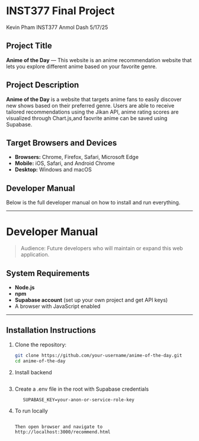 # INST377 Final Project
Kevin Pham
INST377
Anmol Dash
5/17/25

## Project Title
**Anime of the Day** — This website is an anime recommendation website that lets you explore different anime based on your favorite genre. 

## Project Description
**Anime of the Day** is a website that targets anime fans to easily discover new shows based on their preferred genre. Users are able to receive tailored recommendations using the Jikan API, anime rating scores are visualized through Chart.js,and faovrite anime can be saved using Supabase. 

## Target Browsers and Devices
- **Browsers:** Chrome, Firefox, Safari, Microsoft Edge
- **Mobile:** iOS, Safari, and Android Chrome
- **Desktop:** Windows and macOS

## Developer Manual
Below is the full developer manual on how to install and run everything.

---

# Developer Manual

> Audience: Future developers who will maintain or expand this web application.

## System Requirements

- **Node.js** 
- **npm**
- **Supabase account** (set up your own project and get API keys)
- A browser with JavaScript enabled

---

## Installation Instructions

1. Clone the repository:
   ```bash
   git clone https://github.com/your-username/anime-of-the-day.git
   cd anime-of-the-day

2. Install backend
   ```npm install

3. Create a .env file in the root with Supabase credentials
   ```SUPABASE_URL=https://your-project.supabase.co
      SUPABASE_KEY=your-anon-or-service-role-key

4. To run locally
   ```npm start

   Then open browser and navigate to
   http://localhost:3000/recommend.html
   


